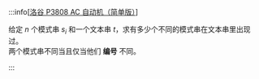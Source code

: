 :::info[[洛谷 P3808 AC 自动机（简单版）](https://www.luogu.com.cn/problem/P3808)]

给定 $n$ 个模式串 $s_i$ 和一个文本串 $t$，求有多少个不同的模式串在文本串里出现过。  
两个模式串不同当且仅当他们 **编号** 不同。

:::
